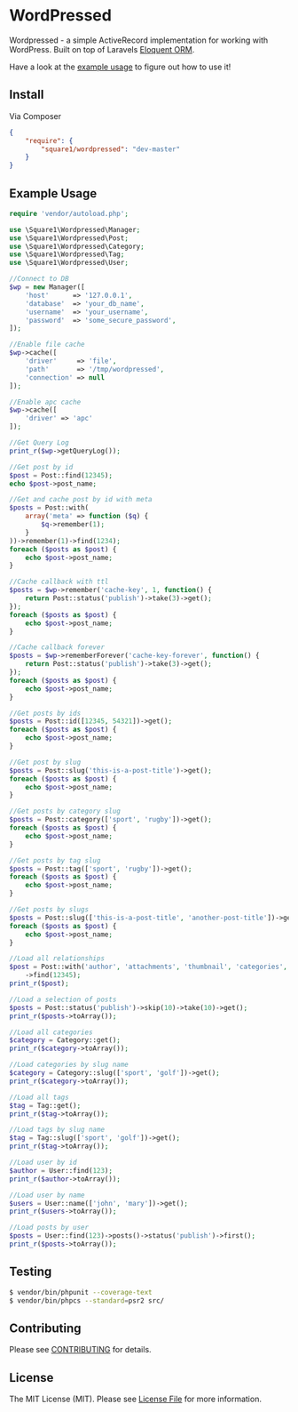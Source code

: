 # WordPressed

Wordpressed - a simple ActiveRecord implementation for working with WordPress. Built on top of Laravels [Eloquent ORM](http://laravel.com/docs/eloquent).

Have a look at the [example usage](https://github.com/square1-io/wordpressed#example-usage) to figure out how to use it!

## Install

Via Composer

``` json
{
    "require": {
        "square1/wordpressed": "dev-master"
    }
}
```

## Example Usage

``` php
require 'vendor/autoload.php';

use \Square1\Wordpressed\Manager;
use \Square1\Wordpressed\Post;
use \Square1\Wordpressed\Category;
use \Square1\Wordpressed\Tag;
use \Square1\Wordpressed\User;

//Connect to DB
$wp = new Manager([
    'host'      => '127.0.0.1',
    'database'  => 'your_db_name',
    'username'  => 'your_username',
    'password'  => 'some_secure_password',
]);

//Enable file cache
$wp->cache([
    'driver'     => 'file',
    'path'       => '/tmp/wordpressed',
    'connection' => null
]);

//Enable apc cache
$wp->cache([
    'driver' => 'apc'
]);

//Get Query Log
print_r($wp->getQueryLog());

//Get post by id
$post = Post::find(12345);
echo $post->post_name;

//Get and cache post by id with meta
$posts = Post::with(
    array('meta' => function ($q) {
        $q->remember(1);
    }
))->remember(1)->find(1234);
foreach ($posts as $post) {
    echo $post->post_name;
}

//Cache callback with ttl
$posts = $wp->remember('cache-key', 1, function() {
    return Post::status('publish')->take(3)->get();
});
foreach ($posts as $post) {
    echo $post->post_name;
}

//Cache callback forever
$posts = $wp->rememberForever('cache-key-forever', function() {
    return Post::status('publish')->take(3)->get();
});
foreach ($posts as $post) {
    echo $post->post_name;
}

//Get posts by ids
$posts = Post::id([12345, 54321])->get();
foreach ($posts as $post) {
    echo $post->post_name;
}

//Get post by slug
$posts = Post::slug('this-is-a-post-title')->get();
foreach ($posts as $post) {
    echo $post->post_name;
}

//Get posts by category slug
$posts = Post::category(['sport', 'rugby'])->get();
foreach ($posts as $post) {
    echo $post->post_name;
}

//Get posts by tag slug
$posts = Post::tag(['sport', 'rugby'])->get();
foreach ($posts as $post) {
    echo $post->post_name;
}

//Get posts by slugs
$posts = Post::slug(['this-is-a-post-title', 'another-post-title'])->get();
foreach ($posts as $post) {
    echo $post->post_name;
}

//Load all relationships
$post = Post::with('author', 'attachments', 'thumbnail', 'categories', 'tags')
    ->find(12345);
print_r($post);

//Load a selection of posts
$posts = Post::status('publish')->skip(10)->take(10)->get();
print_r($posts->toArray());

//Load all categories
$category = Category::get();
print_r($category->toArray());

//Load categories by slug name
$category = Category::slug(['sport', 'golf'])->get();
print_r($category->toArray());

//Load all tags
$tag = Tag::get();
print_r($tag->toArray());

//Load tags by slug name
$tag = Tag::slug(['sport', 'golf'])->get();
print_r($tag->toArray());

//Load user by id
$author = User::find(123);
print_r($author->toArray());

//Load user by name
$users = User::name(['john', 'mary'])->get();
print_r($users->toArray());

//Load posts by user
$posts = User::find(123)->posts()->status('publish')->first();
print_r($posts->toArray());
```

## Testing

``` bash
$ vendor/bin/phpunit --coverage-text
$ vendor/bin/phpcs --standard=psr2 src/
```

## Contributing

Please see [CONTRIBUTING](https://github.com/square1-io/wordpressed/blob/master/CONTRIBUTING.md) for details.


## License

The MIT License (MIT). Please see [License File](https://github.com/square1-io/wordpressed/blob/master/LICENSE) for more information.